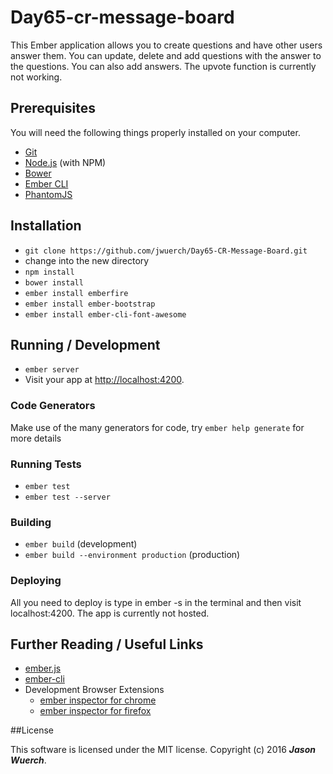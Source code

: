 # Day65-cr-message-board

This Ember application allows you to create questions and have other users answer them. You can update, delete and add questions with the answer to the questions. You can also add answers. The upvote function is currently not working.

## Prerequisites

You will need the following things properly installed on your computer.

* [Git](http://git-scm.com/)
* [Node.js](http://nodejs.org/) (with NPM)
* [Bower](http://bower.io/)
* [Ember CLI](http://ember-cli.com/)
* [PhantomJS](http://phantomjs.org/)

## Installation

* `git clone https://github.com/jwuerch/Day65-CR-Message-Board.git`
* change into the new directory
* `npm install`
* `bower install`
* `ember install emberfire`
* `ember install ember-bootstrap`
* `ember install ember-cli-font-awesome`

## Running / Development

* `ember server`
* Visit your app at [http://localhost:4200](http://localhost:4200).

### Code Generators

Make use of the many generators for code, try `ember help generate` for more details

### Running Tests

* `ember test`
* `ember test --server`

### Building

* `ember build` (development)
* `ember build --environment production` (production)

### Deploying

All you need to deploy is type in ember -s in the terminal and then visit localhost:4200. The app is currently not hosted.

## Further Reading / Useful Links

* [ember.js](http://emberjs.com/)
* [ember-cli](http://ember-cli.com/)
* Development Browser Extensions
  * [ember inspector for chrome](https://chrome.google.com/webstore/detail/ember-inspector/bmdblncegkenkacieihfhpjfppoconhi)
  * [ember inspector for firefox](https://addons.mozilla.org/en-US/firefox/addon/ember-inspector/)

##License

This software is licensed under the MIT license.
Copyright (c) 2016 _**Jason Wuerch**_.
